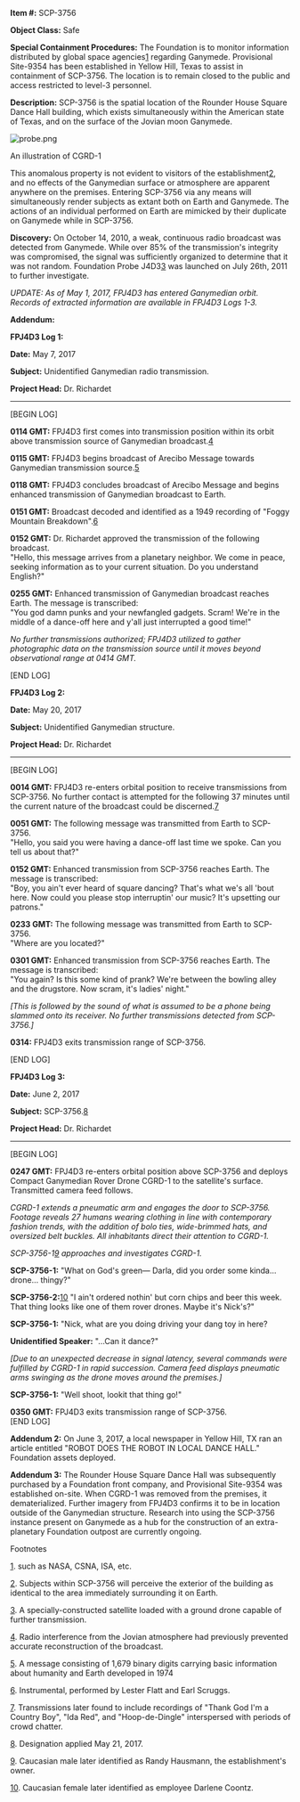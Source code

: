 **Item #:** SCP-3756

**Object Class:** Safe

**Special Containment Procedures:** The Foundation is to monitor information distributed by global space agencies[1](javascript:;) regarding Ganymede. Provisional Site-9354 has been established in Yellow Hill, Texas to assist in containment of SCP-3756. The location is to remain closed to the public and access restricted to level-3 personnel.

**Description:** SCP-3756 is the spatial location of the Rounder House Square Dance Hall building, which exists simultaneously within the American state of Texas, and on the surface of the Jovian moon Ganymede.

![probe.png](http://scp-wiki.wdfiles.com/local--files/scp-3756/probe.png)

An illustration of CGRD-1

This anomalous property is not evident to visitors of the establishment[2](javascript:;), and no effects of the Ganymedian surface or atmosphere are apparent anywhere on the premises. Entering SCP-3756 via any means will simultaneously render subjects as extant both on Earth and Ganymede. The actions of an individual performed on Earth are mimicked by their duplicate on Ganymede while in SCP-3756.

**Discovery:** On October 14, 2010, a weak, continuous radio broadcast was detected from Ganymede. While over 85% of the transmission's integrity was compromised, the signal was sufficiently organized to determine that it was not random. Foundation Probe J4D3[3](javascript:;) was launched on July 26th, 2011 to further investigate.

_UPDATE: As of May 1, 2017, FPJ4D3 has entered Ganymedian orbit. Records of extracted information are available in FPJ4D3 Logs 1-3._

**Addendum:**

**FPJ4D3 Log 1:**

**Date:** May 7, 2017

**Subject:** Unidentified Ganymedian radio transmission.

**Project Head:** Dr. Richardet

* * *

\[BEGIN LOG\]

**0114 GMT:** FPJ4D3 first comes into transmission position within its orbit above transmission source of Ganymedian broadcast.[4](javascript:;)

**0115 GMT:** FPJ4D3 begins broadcast of Arecibo Message towards Ganymedian transmission source.[5](javascript:;)

**0118 GMT:** FPJ4D3 concludes broadcast of Arecibo Message and begins enhanced transmission of Ganymedian broadcast to Earth.

**0151 GMT:** Broadcast decoded and identified as a 1949 recording of "Foggy Mountain Breakdown".[6](javascript:;)

**0152 GMT:** Dr. Richardet approved the transmission of the following broadcast.  
"Hello, this message arrives from a planetary neighbor. We come in peace, seeking information as to your current situation. Do you understand English?"

**0255 GMT:** Enhanced transmission of Ganymedian broadcast reaches Earth. The message is transcribed:  
"You god damn punks and your newfangled gadgets. Scram! We're in the middle of a dance-off here and y'all just interrupted a good time!"

_No further transmissions authorized; FPJ4D3 utilized to gather photographic data on the transmission source until it moves beyond observational range at 0414 GMT._

\[END LOG\]

  
  

**FPJ4D3 Log 2:**

**Date:** May 20, 2017

**Subject:** Unidentified Ganymedian structure.

**Project Head:** Dr. Richardet

* * *

\[BEGIN LOG\]

**0014 GMT:** FPJ4D3 re-enters orbital position to receive transmissions from SCP-3756. No further contact is attempted for the following 37 minutes until the current nature of the broadcast could be discerned.[7](javascript:;)

**0051 GMT:** The following message was transmitted from Earth to SCP-3756.  
"Hello, you said you were having a dance-off last time we spoke. Can you tell us about that?"

**0152 GMT:** Enhanced transmission from SCP-3756 reaches Earth. The message is transcribed:  
"Boy, you ain't ever heard of square dancing? That's what we's all 'bout here. Now could you please stop interruptin' our music? It's upsetting our patrons."

**0233 GMT:** The following message was transmitted from Earth to SCP-3756.  
"Where are you located?"

**0301 GMT:** Enhanced transmission from SCP-3756 reaches Earth. The message is transcribed:  
"You again? Is this some kind of prank? We're between the bowling alley and the drugstore. Now scram, it's ladies' night."

_\[This is followed by the sound of what is assumed to be a phone being slammed onto its receiver. No further transmissions detected from SCP-3756.\]_

**0314:** FPJ4D3 exits transmission range of SCP-3756.

\[END LOG\]

  
  

**FPJ4D3 Log 3:**

**Date:** June 2, 2017

**Subject:** SCP-3756.[8](javascript:;)

**Project Head:** Dr. Richardet

* * *

\[BEGIN LOG\]

**0247 GMT:** FPJ4D3 re-enters orbital position above SCP-3756 and deploys Compact Ganymedian Rover Drone CGRD-1 to the satellite's surface. Transmitted camera feed follows.

_CGRD-1 extends a pneumatic arm and engages the door to SCP-3756. Footage reveals 27 humans wearing clothing in line with contemporary fashion trends, with the addition of bolo ties, wide-brimmed hats, and oversized belt buckles. All inhabitants direct their attention to CGRD-1._

_SCP-3756-1[9](javascript:;) approaches and investigates CGRD-1._

**SCP-3756-1:** "What on God's green— Darla, did you order some kinda… drone… thingy?"

**SCP-3756-2:**[10](javascript:;) "I ain't ordered nothin' but corn chips and beer this week. That thing looks like one of them rover drones. Maybe it's Nick's?"

**SCP-3756-1:** "Nick, what are you doing driving your dang toy in here?

**Unidentified Speaker:** "…Can it dance?"

_\[Due to an unexpected decrease in signal latency, several commands were fulfilled by CGRD-1 in rapid succession. Camera feed displays pneumatic arms swinging as the drone moves around the premises.\]_

**SCP-3756-1:** "Well shoot, lookit that thing go!"

**0350 GMT:** FPJ4D3 exits transmission range of SCP-3756.  
\[END LOG\]

**Addendum 2:** On June 3, 2017, a local newspaper in Yellow Hill, TX ran an article entitled "ROBOT DOES THE ROBOT IN LOCAL DANCE HALL." Foundation assets deployed.

**Addendum 3:** The Rounder House Square Dance Hall was subsequently purchased by a Foundation front company, and Provisional Site-9354 was established on-site. When CGRD-1 was removed from the premises, it dematerialized. Further imagery from FPJ4D3 confirms it to be in location outside of the Ganymedian structure. Research into using the SCP-3756 instance present on Ganymede as a hub for the construction of an extra-planetary Foundation outpost are currently ongoing.

Footnotes

[1](javascript:;). such as NASA, CSNA, ISA, etc.

[2](javascript:;). Subjects within SCP-3756 will perceive the exterior of the building as identical to the area immediately surrounding it on Earth.

[3](javascript:;). A specially-constructed satellite loaded with a ground drone capable of further transmission.

[4](javascript:;). Radio interference from the Jovian atmosphere had previously prevented accurate reconstruction of the broadcast.

[5](javascript:;). A message consisting of 1,679 binary digits carrying basic information about humanity and Earth developed in 1974

[6](javascript:;). Instrumental, performed by Lester Flatt and Earl Scruggs.

[7](javascript:;). Transmissions later found to include recordings of "Thank God I'm a Country Boy", "Ida Red", and "Hoop-de-Dingle" interspersed with periods of crowd chatter.

[8](javascript:;). Designation applied May 21, 2017.

[9](javascript:;). Caucasian male later identified as Randy Hausmann, the establishment's owner.

[10](javascript:;). Caucasian female later identified as employee Darlene Coontz.